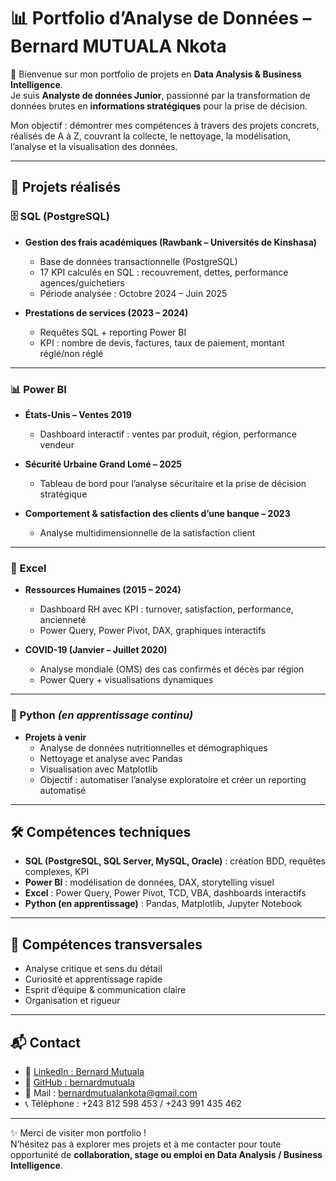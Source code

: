 # 📊 Portfolio d’Analyse de Données – Bernard MUTUALA Nkota  

👋 Bienvenue sur mon portfolio de projets en **Data Analysis & Business Intelligence**.  
Je suis **Analyste de données Junior**, passionné par la transformation de données brutes en **informations stratégiques** pour la prise de décision.  

Mon objectif : démontrer mes compétences à travers des projets concrets, réalisés de A à Z, couvrant la collecte, le nettoyage, la modélisation, l’analyse et la visualisation des données.  

---

## 🚀 Projets réalisés  

### 🗄 SQL (PostgreSQL)  
- **Gestion des frais académiques (Rawbank – Universités de Kinshasa)**  
  - Base de données transactionnelle (PostgreSQL)  
  - 17 KPI calculés en SQL : recouvrement, dettes, performance agences/guichetiers  
  - Période analysée : Octobre 2024 – Juin 2025  

- **Prestations de services (2023 – 2024)**  
  - Requêtes SQL + reporting Power BI  
  - KPI : nombre de devis, factures, taux de paiement, montant réglé/non réglé  

---

### 📊 Power BI  
- **États-Unis – Ventes 2019**  
  - Dashboard interactif : ventes par produit, région, performance vendeur  

- **Sécurité Urbaine Grand Lomé – 2025**  
  - Tableau de bord pour l’analyse sécuritaire et la prise de décision stratégique  

- **Comportement & satisfaction des clients d’une banque – 2023**  
  - Analyse multidimensionnelle de la satisfaction client  

---

### 📑 Excel  
- **Ressources Humaines (2015 – 2024)**  
  - Dashboard RH avec KPI : turnover, satisfaction, performance, ancienneté  
  - Power Query, Power Pivot, DAX, graphiques interactifs  

- **COVID-19 (Janvier – Juillet 2020)**  
  - Analyse mondiale (OMS) des cas confirmés et décès par région  
  - Power Query + visualisations dynamiques  

---

### 🐍 Python *(en apprentissage continu)*  
- **Projets à venir**  
  - Analyse de données nutritionnelles et démographiques  
  - Nettoyage et analyse avec Pandas  
  - Visualisation avec Matplotlib  
  - Objectif : automatiser l’analyse exploratoire et créer un reporting automatisé  

---

## 🛠 Compétences techniques  
- **SQL (PostgreSQL, SQL Server, MySQL, Oracle)** : création BDD, requêtes complexes, KPI  
- **Power BI** : modélisation de données, DAX, storytelling visuel  
- **Excel** : Power Query, Power Pivot, TCD, VBA, dashboards interactifs  
- **Python (en apprentissage)** : Pandas, Matplotlib, Jupyter Notebook  

---

## 🌟 Compétences transversales  
- Analyse critique et sens du détail  
- Curiosité et apprentissage rapide  
- Esprit d’équipe & communication claire  
- Organisation et rigueur  

---

## 📬 Contact  
- 🔗 [LinkedIn : Bernard Mutuala](https://www.linkedin.com/in/bernard-mutuala-4335632a3)  
- 🔗 [GitHub : bernardmutuala](https://github.com/bernardmutuala)  
- 📧 Mail : bernardmutualankota@gmail.com  
- 📞 Téléphone : +243 812 598 453 / +243 991 435 462  

---

✨ Merci de visiter mon portfolio !  
N’hésitez pas à explorer mes projets et à me contacter pour toute opportunité de **collaboration, stage ou emploi en Data Analysis / Business Intelligence**.
